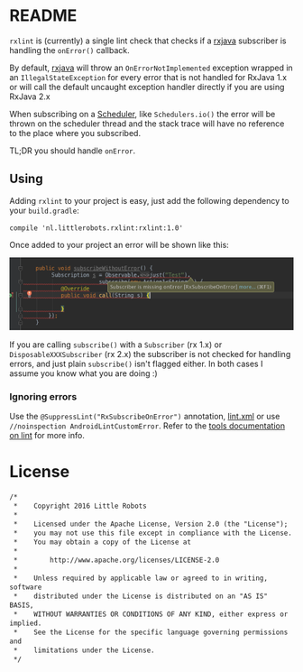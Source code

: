 # README

`rxlint` is (currently) a single lint check that checks if a [rxjava][1] subscriber is handling the `onError()`
 callback. 

By default, [rxjava][1] will throw an `OnErrorNotImplemented` exception wrapped in an `IllegalStateException` for every error that is not handled for RxJava 1.x or will call the default uncaught exception handler directly if you are using RxJava 2.x

When subscribing on a [Scheduler][2], like `Schedulers.io()` the error will be thrown on the scheduler thread and the stack trace will have no reference to the place where you subscribed.

TL;DR you should handle `onError`.

## Using

Adding `rxlint` to your project is easy, just add the following dependency to your `build.gradle`:

```
compile 'nl.littlerobots.rxlint:rxlint:1.0'
```

Once added to your project an error will be shown like this:

![Lint screenshot](lint.png)

If you are calling `subscribe()` with a `Subscriber` (rx 1.x) or `DisposableXXXSubscriber` (rx 2.x) the subscriber is not checked for handling errors, and just plain `subscribe()` isn't flagged either. In both cases I assume you know what you are doing :)

### Ignoring errors

Use the `@SuppressLint("RxSubscribeOnError")` annotation, [lint.xml][3] or use `//noinspection AndroidLintCustomError`.
Refer to the [tools documentation on lint][3] for more info.

# License

```
/*
 *    Copyright 2016 Little Robots
 *
 *    Licensed under the Apache License, Version 2.0 (the "License");
 *    you may not use this file except in compliance with the License.
 *    You may obtain a copy of the License at
 *
 *        http://www.apache.org/licenses/LICENSE-2.0
 *
 *    Unless required by applicable law or agreed to in writing, software
 *    distributed under the License is distributed on an "AS IS" BASIS,
 *    WITHOUT WARRANTIES OR CONDITIONS OF ANY KIND, either express or implied.
 *    See the License for the specific language governing permissions and
 *    limitations under the License.
 */
```

[1]:https://github.com/ReactiveX/RxJava
[2]:http://reactivex.io/RxJava/javadoc/io/reactivex/schedulers/Schedulers.html
[3]:http://tools.android.com/tips/lint/suppressing-lint-warnings